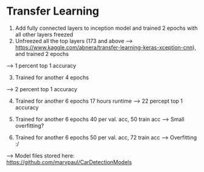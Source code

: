 # Transfer Learning 
1. Add fully connected layers to inception model and trained 2 epochs with all other layers freezed
2. Unfreezed all the top layers (173 and above --> https://www.kaggle.com/abnera/transfer-learning-keras-xception-cnn),
and trained 2 epochs 

--> 1 percent top 1 accuracy 

3. Trained for another 4 epochs 

--> 2 percent top 1 accuracy

4. Trained for another 6 epochs 
17 hours runtime 
--> 22 percept top 1 accuracy

5. Trained for another 6 epochs 
40 per val. acc, 50 train acc --> Small overfitting? 

6. Trained for another 6 epochs 
50 per val. acc, 72 train acc --> Overfitting :/


--> Model files stored here: https://github.com/marvpaul/CarDetectionModels